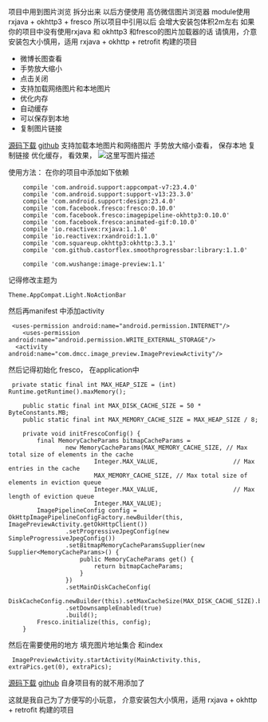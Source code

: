 项目中用到图片浏览 拆分出来 以后方便使用
高仿微信图片浏览器
module使用 rxjava + okhttp3 +  fresco
所以项目中引用以后  会增大安装包体积2m左右
如果你的项目中没有使用rxjava 和 okhttp3 和fresco的图片加载器的话 请慎用，介意安装包大小慎用，适用 rxjava + okhttp + retrofit 构建的项目
 - 微博长图查看
 - 手势放大缩小
 - 点击关闭
 - 支持加载网络图片和本地图片
 - 优化内存
 - 自动缓存
 - 可以保存到本地
 - 复制图片链接


[源码下载](http://download.csdn.net/detail/wushge11/9560585)
[github](https://github.com/wushge11/ImagePreview)
 支持加载本地图片和网络图片 手势放大缩小查看， 保存本地 复制链接 优化缓存， 
 看效果，
![这里写图片描述](http://img.blog.csdn.net/20160625111900812)

使用方法：
在你的项目中添加如下依赖

```
    compile 'com.android.support:appcompat-v7:23.4.0'
    compile 'com.android.support:support-v13:23.3.0'
    compile 'com.android.support:design:23.4.0'
    compile 'com.facebook.fresco:fresco:0.10.0'
    compile 'com.facebook.fresco:imagepipeline-okhttp3:0.10.0'
    compile 'com.facebook.fresco:animated-gif:0.10.0'
    compile 'io.reactivex:rxjava:1.1.0'
    compile 'io.reactivex:rxandroid:1.1.0'
    compile 'com.squareup.okhttp3:okhttp:3.3.1'
    compile 'com.github.castorflex.smoothprogressbar:library:1.1.0'
    
    compile 'com.wushange:image-preview:1.1'
```

记得修改主题为

```
Theme.AppCompat.Light.NoActionBar

```

然后再manifest 中添加activity

```
 <uses-permission android:name="android.permission.INTERNET"/>
    <uses-permission android:name="android.permission.WRITE_EXTERNAL_STORAGE"/>
  <activity android:name="com.dmcc.image_preview.ImagePreviewActivity"/>
```

然后记得初始化 fresco， 在application中

```
 private static final int MAX_HEAP_SIZE = (int) Runtime.getRuntime().maxMemory();

    public static final int MAX_DISK_CACHE_SIZE = 50 * ByteConstants.MB;
    public static final int MAX_MEMORY_CACHE_SIZE = MAX_HEAP_SIZE / 8;

    private void initFrescoConfig() {
        final MemoryCacheParams bitmapCacheParams =
                new MemoryCacheParams(MAX_MEMORY_CACHE_SIZE, // Max total size of elements in the cache
                        Integer.MAX_VALUE,                     // Max entries in the cache
                        MAX_MEMORY_CACHE_SIZE, // Max total size of elements in eviction queue
                        Integer.MAX_VALUE,                     // Max length of eviction queue
                        Integer.MAX_VALUE);
        ImagePipelineConfig config = OkHttpImagePipelineConfigFactory.newBuilder(this, ImagePreviewActivity.getOkHttpClient())
                .setProgressiveJpegConfig(new SimpleProgressiveJpegConfig())
                .setBitmapMemoryCacheParamsSupplier(new Supplier<MemoryCacheParams>() {
                    public MemoryCacheParams get() {
                        return bitmapCacheParams;
                    }
                })
                .setMainDiskCacheConfig(
                        DiskCacheConfig.newBuilder(this).setMaxCacheSize(MAX_DISK_CACHE_SIZE).build())
                .setDownsampleEnabled(true)
                .build();
        Fresco.initialize(this, config);
    }
```


然后在需要使用的地方 填充图片地址集合 和index

```
 ImagePreviewActivity.startActivity(MainActivity.this, extraPics.get(0), extraPics);
```


[源码下载](http://download.csdn.net/detail/wushge11/9560585)
[github](https://github.com/wushge11/ImagePreview)
自身项目有的就不用添加了

这就是我自己为了方便写的小玩意， 介意安装包大小慎用，适用 rxjava + okhttp + retrofit 构建的项目
